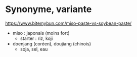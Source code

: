 
# Synonyme, variante

https://www.bitemybun.com/miso-paste-vs-soybean-paste/

- miso : japonais (moins fort)
    * starter : riz, koji
- doenjang (coréen), doujiang (chinois)
    * soja, sel, eau


